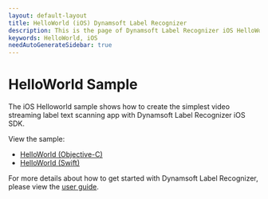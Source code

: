 ```yaml
---
layout: default-layout
title: HelloWorld (iOS) Dynamsoft Label Recognizer
description: This is the page of Dynamsoft Label Recognizer iOS HelloWorld sample.
keywords: HelloWorld, iOS
needAutoGenerateSidebar: true
---
```


# HelloWorld Sample

The iOS Helloworld sample shows how to create the simplest video streaming label text scanning app with Dynamsoft Label Recognizer iOS SDK.

View the sample:

- <a href="https://github.com/Dynamsoft/label-recognizer-mobile-samples/tree/master/ios/Objective-C/HelloWorldObjC" target="_blank">HelloWorld (Objective-C)</a>
- <a href="https://github.com/Dynamsoft/label-recognizer-mobile-samples/tree/master/ios/Swift/HelloWorldSwift" target="_blank">HelloWorld (Swift)</a>

For more details about how to get started with Dynamsoft Label Recognizer, please view the [user guide](user-guide.md).
